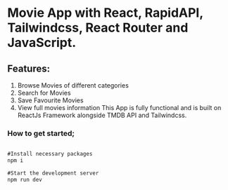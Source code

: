 # Movie App with React, RapidAPI, Tailwindcss, React Router and JavaScript.


## Features:
1. Browse Movies of different categories
2. Search for Movies
3. Save Favourite Movies
4. View full movies information
This App is fully functional and is built on ReactJs Framework alongside TMDB API and Tailwindcss.

### How to get started;
```js

#Install necessary packages
npm i

#Start the development server
npm run dev 

```
